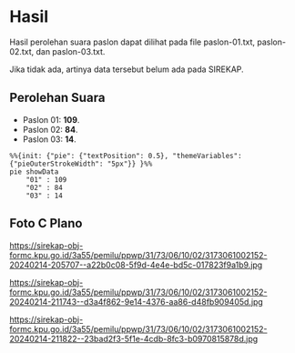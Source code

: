 # Hasil

Hasil perolehan suara paslon dapat dilihat pada file paslon-01.txt, paslon-02.txt, dan paslon-03.txt.

Jika tidak ada, artinya data tersebut belum ada pada SIREKAP.

## Perolehan Suara

 * Paslon 01: **109**.
 * Paslon 02: **84**.
 * Paslon 03: **14**.

```mermaid
%%{init: {"pie": {"textPosition": 0.5}, "themeVariables": {"pieOuterStrokeWidth": "5px"}} }%%
pie showData
    "01" : 109
    "02" : 84
    "03" : 14
```
## Foto C Plano

https://sirekap-obj-formc.kpu.go.id/3a55/pemilu/ppwp/31/73/06/10/02/3173061002152-20240214-205707--a22b0c08-5f9d-4e4e-bd5c-017823f9a1b9.jpg

https://sirekap-obj-formc.kpu.go.id/3a55/pemilu/ppwp/31/73/06/10/02/3173061002152-20240214-211743--d3a4f862-9e14-4376-aa86-d48fb909405d.jpg

https://sirekap-obj-formc.kpu.go.id/3a55/pemilu/ppwp/31/73/06/10/02/3173061002152-20240214-211822--23bad2f3-5f1e-4cdb-8fc3-b0970815878d.jpg
